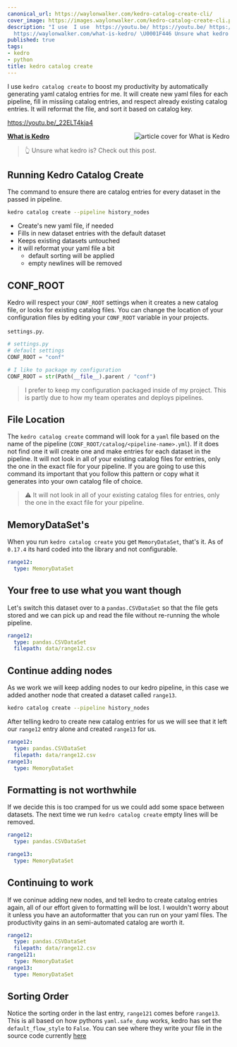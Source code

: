 ```yaml
---
canonical_url: https://waylonwalker.com/kedro-catalog-create-cli/
cover_image: https://images.waylonwalker.com/kedro-catalog-create-cli.png
description: "I use  I use  https://youtu.be/ https://youtu.be/ https://waylonwalker.com/what-is-kedro/
  https://waylonwalker.com/what-is-kedro/ \U0001F446 Unsure what kedro is?  Check"
published: true
tags:
- kedro
- python
title: kedro catalog create
---
```


I use `kedro catalog create` to boost my productivity by automatically generating yaml catalog entries for me.  It will create new yaml files for each pipeline, fill in missiing catalog entries, and respect already existing catalog entries.  It will reformat the file, and sort it based on catalog key.

https://youtu.be/_22ELT4kja4

<!-- syntax highlighting broken after underscore from the link __ -->


  <div class="onelinelink-wrapper">
      <a class="onelinelink" href="https://waylonwalker.com/what-is-kedro/">
          <img style="float: right;" align='right' src="https://images.waylonwalker.com/what-is-kedro-og_250x140.png" alt="article cover for 
 What is Kedro
"/>
          <p><strong>
 What is Kedro
</strong></p>
      </a>
  </div>


> 👆 Unsure what kedro is?  Check out this post.


## Running Kedro Catalog Create

The command to ensure there are catalog entries for every dataset in the passed in pipeline.

``` bash
kedro catalog create --pipeline history_nodes
```

* Create's new yaml file, if needed
* Fills in new dataset entries with the default dataset
* Keeps existing datasets untouched
* it will reformat your yaml file a bit
    * default sorting will be applied
    * empty newlines will be removed

## CONF_ROOT

Kedro will respect your `CONF_ROOT` settings when it creates a new catalog file, or looks for existing catalog files.  You can change the location of your configuration files by editing your `CONF_ROOT` variable in your projects.

`settings.py`.
``` python
# settings.py
# default settings
CONF_ROOT = "conf"

# I like to package my configuration
CONF_ROOT = str(Path(__file__).parent / "conf")
```

> I prefer to keep my configuration packaged inside of my project.  This is
> partly due to how my team operates and deploys pipelines.


## File Location

The `kedro catalog create` command will look for a `yaml` file based on the name of the pipeline (`CONF_ROOT/catalog/<pipeline-name>.yml`).  If it does not find one it will create one and make entries for each dataset in the pipeline. It will not look in all of your existing catalog files for entries, only the one in the exact file for your pipeline.  If you are going to use this command its important that you follow this pattern or copy what it generates into your own catalog file of choice.

> ⚠️ It will not look in all of your existing catalog files for entries, only the
one in the exact file for your pipeline.

## MemoryDataSet's

When you run `kedro catalog create` you get `MemoryDataSet`, that's it.  As of
`0.17.4` its hard coded into the library and not configurable.

``` yaml
range12:
  type: MemoryDataSet
```

## Your free to use what you want though

Let's switch this dataset over to a `pandas.CSVDataSet` so that the file gets stored and we can pick up  and read the file without re-running the whole pipeline.

``` yaml
range12:
  type: pandas.CSVDataSet
  filepath: data/range12.csv
```

## Continue adding nodes

As we work we will keep adding nodes to our kedro pipeline, in this case we added another node that created a dataset called `range13`.

``` bash
kedro catalog create --pipeline history_nodes
```

After telling kedro to create new catalog entries for us we will see that it left our `range12` entry alone and created `range13` for us.

``` yaml
range12:
  type: pandas.CSVDataSet
  filepath: data/range12.csv
range13:
  type: MemoryDataSet
```

## Formatting is not worthwhile

If we decide this is too cramped for us we could add some space between datasets.  The next time we run `kedro catalog create` empty lines will be removed.

``` yaml
range12:
  type: pandas.CSVDataSet

range13:
  type: MemoryDataSet
```

## Continuing to work

If we coninue adding new nodes, and tell kedro to create catalog entries again, all of our effort given to formatting will be lost.  I wouldn't worry about it unless you have an autoformatter that you can run on your yaml files.  The productivity gains in an semi-automated catalog are worth it.

``` yaml
range12:
  type: pandas.CSVDataSet
  filepath: data/range12.csv
range121:
  type: MemoryDataSet
range13:
  type: MemoryDataSet
```

## Sorting Order

Notice the sorting order in the last entry, `range121` comes before `range13`. This is all based on how pythons `yaml.safe_dump` works, kedro has set the
`default_flow_style` to `False`.  You can see where they write your file in the
source code currently [here](https://github.com/quantumblacklabs/kedro/blob/master/kedro/framework/cli/catalog.py#L202)